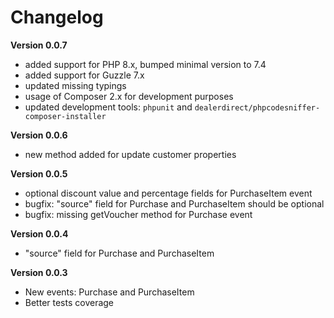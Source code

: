 # Changelog

**Version 0.0.7**

- added support for PHP 8.x, bumped minimal version to 7.4
- added support for Guzzle 7.x
- updated missing typings
- usage of Composer 2.x for development purposes
- updated development tools: `phpunit` and `dealerdirect/phpcodesniffer-composer-installer`

**Version 0.0.6**

- new method added for update customer properties

**Version 0.0.5**

- optional discount value and percentage fields for PurchaseItem event
- bugfix: "source" field for Purchase and PurchaseItem should be optional
- bugfix: missing getVoucher method for Purchase event

**Version 0.0.4**

- "source" field for Purchase and PurchaseItem

**Version 0.0.3**

- New events: Purchase and PurchaseItem
- Better tests coverage
